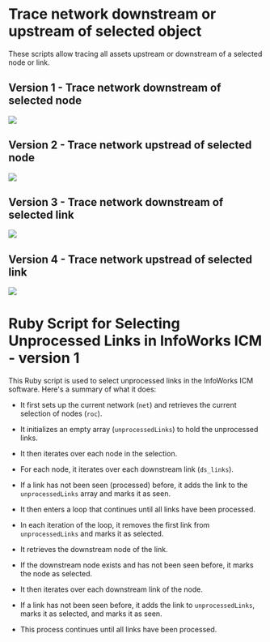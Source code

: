 # Trace network downstream or upstream of selected object
These scripts allow tracing all assets upstream or downstream of a selected node or link.
## Version 1 - Trace network downstream of selected node
![](gif001.gif)
## Version 2 - Trace network upstread of selected node
![](gif002.gif)
## Version 3 - Trace network downstream of selected link
![](gif003.gif)
## Version 4 - Trace network upstread of selected link
![](gif004.gif) 
 
# Ruby Script for Selecting Unprocessed Links in InfoWorks ICM - version 1

This Ruby script is used to select unprocessed links in the InfoWorks ICM software. Here's a summary of what it does:

- It first sets up the current network (`net`) and retrieves the current selection of nodes (`roc`).

- It initializes an empty array (`unprocessedLinks`) to hold the unprocessed links.

- It then iterates over each node in the selection.

- For each node, it iterates over each downstream link (`ds_links`).

- If a link has not been seen (processed) before, it adds the link to the `unprocessedLinks` array and marks it as seen.

- It then enters a loop that continues until all links have been processed.

- In each iteration of the loop, it removes the first link from `unprocessedLinks` and marks it as selected.

- It retrieves the downstream node of the link.

- If the downstream node exists and has not been seen before, it marks the node as selected.

- It then iterates over each downstream link of the node.

- If a link has not been seen before, it adds the link to `unprocessedLinks`, marks it as selected, and marks it as seen.

- This process continues until all links have been processed.